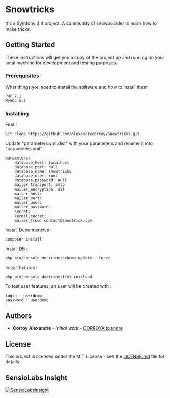 # Snowtricks

It's a Symfony 3.4 project. A community of snowboarder to learn how to make tricks.

## Getting Started

These instructions will get you a copy of the project up and running on your local machine for development and testing purposes.

### Prerequisites

What things you need to install the software and how to install them

```
PHP 7.1
MySQL 5.7
```

### Installing

First :

```
Git clone https://github.com/alexandrecorroy/Snowtricks.git
```

Update "parameters.yml.dist" with your parameters and rename it into "parameters.yml"

```
parameters:
    database_host: localhost
    database_port: null
    database_name: snowtricks
    database_user: root
    database_password: null
    mailer_transport: smtp
    mailer_encryption: ssl
    mailer_host:
    mailer_port:
    mailer_user:
    mailer_password:
    secret:
    kernel.secret:
    mailer_from: contact@snowtrick.com

```

Install Dependencies :

```
composer install
```

Install DB :

```
php bin/console doctrine:schema:update --force
```

Install fixtures :

```
php bin/console doctrine:fixtures:load
```

To test user features, an user will be created with : 

```
login : userdemo
password : userdemo
```

## Authors

* **Corroy Alexandre** - *Initial work* - [CORROYAlexandre](https://github.com/alexandrecorroy)

## License

This project is licensed under the MIT License - see the [LICENSE.md](LICENSE.md) file for details

## SensioLabs Insight

[![SensioLabsInsight](https://insight.sensiolabs.com/projects/a335a0a7-d213-4b27-bd40-e2c9feec75af/big.png)](https://insight.sensiolabs.com/projects/a335a0a7-d213-4b27-bd40-e2c9feec75af)
